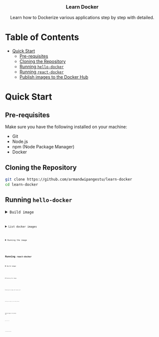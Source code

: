 <div align="center">
  <h3 align="center">Learn Docker</h3>

   <div align="center">
     Learn how to Dockerize various applications step by step with detailed.
    </div>
</div>

# Table of Contents

- [Quick Start](#quick-start)
  - [Pre-requisites](#pre-requisites)
  - [Cloning the Repository](#cloning-the-repository)
  - [Running `hello-docker`](#running-hello-docker)
  - [Running `react-docker`](#running-react-docker)
  - [Publish images to the Docker Hub](#publish-images-to-the-docker-hub)

# Quick Start

## Pre-requisites

Make sure you have the following installed on your machine:

- Git
- Node.js
- npm (Node Package Manager)
- Docker

## Cloning the Repository

```bash
git clone https://github.com/armandwipangestu/learn-docker
cd learn-docker
```

## Running `hello-docker`

<details>
<summary><code>Build image<code></summary>

> **Note**:
>
> - `-t` This is option/flag for tag, if empty it will be used `latest` for default
>
> - `hello-docker`: this is for the image name
>
> - `.`: this mean use the current `Dockerfile` configuration

```bash
cd hello-docker
docker build -t hello-docker .
```

</details>

<details>
<summary><code>List docker images<code></summary>

```bash
docker images
```

</details>

<details>
<summary><code>Running the image<code></summary>

> **Note**:
>
> This will make container to running from the image.
>
> You can add some option/flag to make interactive shell the running container. e.g.,
>
> ```bash
> docker run -it hello-docker sh
> ```

```bash
docker run hello-docker
```

</details>

## Running `react-docker`

<details>
<summary><code>Build image<code></summary>

```bash
cd react-docker
docker build -t react-docker .
```

</details>

<details>
<summary><code>Running the image<code></summary>

```bash
docker run react-docker
```

</details>

<details>
<summary><code>Running the image with expose port<code></summary>

> **Note**:
>
> Because this is React.js application using vite, so this app will run on port `5173`. If you run the docker with this command
>
> ```bash
> docker run react-docker
> ```
>
> This app will run but not be expose to the machine host, so you can't access the app directly from your browser machine host. To handle this you must add specific option/flag to expose the port. You can use `port mapping` like this
>
> `5173:5173` The first port this mean is the machine host port, and the second port is the port inside container. If you familiar with networking, this is like port forwarding. You can imagine, when you access the `localhost:5173` from the browser machine host, under the hood it will be forward to the `5173` port on the container app
>
> If you already `port mapping` the docker run but still can't access from the browser machine host. The problem can be from the `vite`, because the default vite will not be bind to the another network (the default just bind to `localhost`). So you can change the configuration vite on `package.json` with the option/flag `--host` like this
>
> ```json
> {
>    ...
>    "scripts": {
>       "dev": "vite --host",
>       ...
>    }
>    ...
> }
> ```

```bash
docker run -p 5173:5173 react-docker
```

</details>

<details>
<summary><code>Running the image with code change detected<code></summary>

> **Note**:
>
> If you run the docker with this command
>
> ```bash
> docker run -p 5173:5173 react-docker
> ```
>
> It will be running, but when you make some change to the code, it will not be affect to the code in the container. So you must be re-build the image and then run again the container (it will be take times to build and run again the container).
>
> To handle this problem you can make mount the current directory into the `/app` container directory (The `/app` is the WORKDIR of the application, you can check from the `Dockerfile`). This effect means that the local code will be linked to the container and any change locally will be immediately clearly reflected inside the running container. This example running code
>
> ```bash
> docker run -p 5173:5173 -v "$(pwd):/app" react-docker
> ```
>
> The option/flag `-v` this is stand for the `volume` that beucase we need the volume to keep track all of those changes. Volume they try to ensure that we always have data store somewhere.
>
> But before run this command, that one last option/flag need to be assign, that is another `-v` but this time for the `/app/node_modules`
>
> Why we need this? because we need a new volume for the `node_modules` directory with the container, we do this to ensure volume mount is available it container. So now if we run the container it will use existing `node_modules` from the name volume, and any change to the dependencies want require to reinstall when starting the container.
>
> This is particularly useful when developing scenarios when you frequently start and stop containers during code changes.

```bash
docker run -p 5173:5173 -v "$(pwd):/app" -v /app/node_modules react-docker
```

</details>

## Publish images to the Docker Hub

<details>
<summary><code>Login to the user<code></summary>

```bash
cd react-docker
docker login
```

</details>

<details>
<summary><code>Create new image with existing image<code></summary>

> **Note**:
>
> This command will create a new image from the existing image `react-docker` and the name is `<username>/react-docker`. You can change `<username>` with your own username docker account.
>
> The blank `tag` it will be used the default `latest`

```bash
docker tag react-docker <username>/react-docker
```

<details>
<summary><code>Publish the image<code></summary>

> **Note**:
>
> This command will be push the image local to the Docker Hub.

```bash
docker push <username>/react-docker
```

![Docker Hub](assets/docker-hub.png)

</details>
